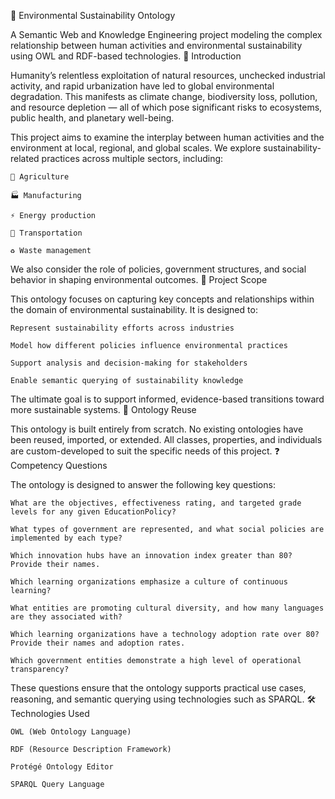 🌱 Environmental Sustainability Ontology

A Semantic Web and Knowledge Engineering project modeling the complex relationship between human activities and environmental sustainability using OWL and RDF-based technologies.
📘 Introduction

Humanity’s relentless exploitation of natural resources, unchecked industrial activity, and rapid urbanization have led to global environmental degradation. This manifests as climate change, biodiversity loss, pollution, and resource depletion — all of which pose significant risks to ecosystems, public health, and planetary well-being.

This project aims to examine the interplay between human activities and the environment at local, regional, and global scales. We explore sustainability-related practices across multiple sectors, including:

    🌾 Agriculture

    🏭 Manufacturing

    ⚡ Energy production

    🚛 Transportation

    ♻️ Waste management

We also consider the role of policies, government structures, and social behavior in shaping environmental outcomes.
🎯 Project Scope

This ontology focuses on capturing key concepts and relationships within the domain of environmental sustainability. It is designed to:

    Represent sustainability efforts across industries

    Model how different policies influence environmental practices

    Support analysis and decision-making for stakeholders

    Enable semantic querying of sustainability knowledge

The ultimate goal is to support informed, evidence-based transitions toward more sustainable systems.
🔄 Ontology Reuse

This ontology is built entirely from scratch. No existing ontologies have been reused, imported, or extended. All classes, properties, and individuals are custom-developed to suit the specific needs of this project.
❓ Competency Questions

The ontology is designed to answer the following key questions:

    What are the objectives, effectiveness rating, and targeted grade levels for any given EducationPolicy?

    What types of government are represented, and what social policies are implemented by each type?

    Which innovation hubs have an innovation index greater than 80? Provide their names.

    Which learning organizations emphasize a culture of continuous learning?

    What entities are promoting cultural diversity, and how many languages are they associated with?

    Which learning organizations have a technology adoption rate over 80? Provide their names and adoption rates.

    Which government entities demonstrate a high level of operational transparency?

These questions ensure that the ontology supports practical use cases, reasoning, and semantic querying using technologies such as SPARQL.
🛠️ Technologies Used

    OWL (Web Ontology Language)

    RDF (Resource Description Framework)

    Protégé Ontology Editor

    SPARQL Query Language
